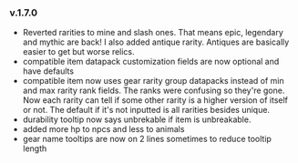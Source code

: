 ### v.1.7.0

+ Reverted rarities to mine and slash ones. That means epic, legendary and mythic are back! I also added antique rarity.
Antiques are basically easier to get but worse relics.
+ compatible item datapack customization fields are now optional and have defaults
+ compatible item now uses gear rarity group datapacks instead of min and max rarity rank fields. 
The ranks were confusing so they're gone. Now each rarity can tell if some other rarity is a higher version of itself or not.
The default if it's not inputted is all rarities besides unique.
+ durability tooltip now says unbrekable if item is unbreakable.
+ added more hp to npcs and less to animals
+ gear name tooltips are now on 2 lines sometimes to reduce tooltip length
